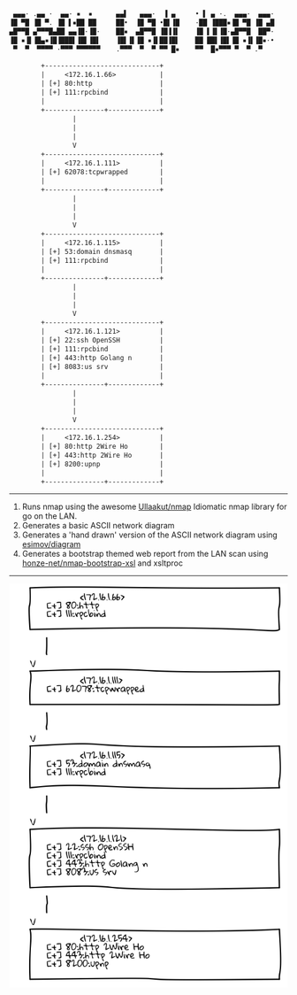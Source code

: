 ```
 ▄▄▄· .▄▄ ·  ▄▄· ▪  ▪      ▄▄▌   ▄▄▄·  ▐ ▄     • ▌ ▄ ·.  ▄▄▄·  ▄▄▄·
▐█ ▀█ ▐█ ▀. ▐█ ▌▪██ ██     ██•  ▐█ ▀█ •█▌▐█    ·██ ▐███▪▐█ ▀█ ▐█ ▄█
▄█▀▀█ ▄▀▀▀█▄██ ▄▄▐█·▐█·    ██▪  ▄█▀▀█ ▐█▐▐▌    ▐█ ▌▐▌▐█·▄█▀▀█  ██▀·
▐█ ▪▐▌▐█▄▪▐█▐███▌▐█▌▐█▌    ▐█▌▐▌▐█ ▪▐▌██▐█▌    ██ ██▌▐█▌▐█ ▪▐▌▐█▪·•
 ▀  ▀  ▀▀▀▀ ·▀▀▀ ▀▀▀▀▀▀    .▀▀▀  ▀  ▀ ▀▀ █▪    ▀▀  █▪▀▀▀ ▀  ▀ .▀   
```

```
		+-----------------------------+
		|     <172.16.1.66>           |
		| [+] 80:http                 |
		| [+] 111:rpcbind             |
		|                             |
		+---------------+-------------+
				|
				|
				|
				V
		+-----------------------------+
		|     <172.16.1.111>          |
		| [+] 62078:tcpwrapped        |
		|                             |
		+---------------+-------------+
				|
				|
				|
				V
		+-----------------------------+
		|     <172.16.1.115>          |
		| [+] 53:domain dnsmasq       |
		| [+] 111:rpcbind             |
		|                             |
		+---------------+-------------+
				|
				|
				|
				V
		+-----------------------------+
		|     <172.16.1.121>          |
		| [+] 22:ssh OpenSSH          |
		| [+] 111:rpcbind             |
		| [+] 443:http Golang n       |
		| [+] 8083:us srv             |
		|                             |
		+---------------+-------------+
				|
				|
				|
				V
		+-----------------------------+
		|     <172.16.1.254>          |
		| [+] 80:http 2Wire Ho        |
		| [+] 443:http 2Wire Ho       |
		| [+] 8200:upnp               |
		|                             |
		+---------------+-------------+
```

---

1. Runs nmap using the awesome [Ullaakut/nmap](https://github.com/Ullaakut/nmap) Idiomatic nmap library for go on the LAN.
2. Generates a basic ASCII network diagram
3. Generates a 'hand drawn' version of the ASCII network diagram using [esimov/diagram](https://github.com/esimov/diagram)
4. Generates a bootstrap themed web report from the LAN scan using [honze-net/nmap-bootstrap-xsl](https://github.com/honze-net/nmap-bootstrap-xsl) and xsltproc

---

![LAN_DRAWING](https://github.com/Bedrovelsen/ascii-LAN-map/blob/master/LAN_DRAWING.png)

